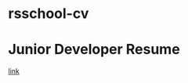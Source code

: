 # rsschool-cv

# Junior Developer Resume
[link](https://agnusha.github.io/rsschool-cv/cv#starovojtova-agnia)
